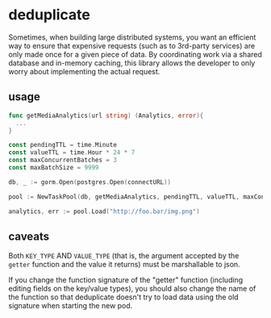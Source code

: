 # deduplicate
Sometimes, when building large distributed systems, you want an efficient way to ensure that expensive requests (such as to 3rd-party services) are only made once for a given piece of data. By coordinating work via a shared database and in-memory caching, this library allows the developer to only worry about implementing the actual request. 

## usage
```go
func getMediaAnalytics(url string) (Analytics, error){
  ...
}

const pendingTTL = time.Minute
const valueTTL = time.Hour * 24 * 7
const maxConcurrentBatches = 3
const maxBatchSize = 9999

db, _ := gorm.Open(postgres.Open(connectURL))

pool := NewTaskPool(db, getMediaAnalytics, pendingTTL, valueTTL, maxConcurrentBatches, maxBatchSize)

analytics, err := pool.Load("http://foo.bar/img.png")
```

## caveats
Both `KEY_TYPE` AND `VALUE_TYPE` (that is, the argument accepted by the `getter` function and the value it returns) must be marshallable to json.

If you change the function signature of the "getter" function (including editing fields on the key/value types), you should also change the name of the function so that deduplicate doesn't try to load data using the old signature when starting the new pod.
